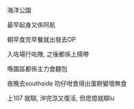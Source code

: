 海洋公園

最早起身又係阿航

朝早食完早餐就出發去OP

入咗場行咗陣, 之後都係上揹帶

喺園區都係主力食麵包

夜晚去southside 叻仔咁食得出蛋餅變壞無食

上107 就瞓, 沖完涼又復活, 但熄燈就瞓lu
